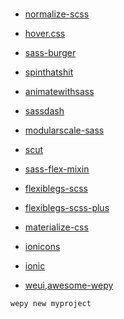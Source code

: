 ### 


- [normalize-scss](https://github.com/JohnAlbin/normalize-scss)

- [hover.css](https://github.com/IanLunn/Hover)

- [sass-burger](https://github.com/jorenvanhee/sass-burger)

- [spinthatshit](https://github.com/MatejKustec/SpinThatShit)

- [animatewithsass](https://github.com/geoffgraham/animate.scss)

- [sassdash](https://github.com/davidkpiano/sassdash)

- [modularscale-sass](https://github.com/modularscale/modularscale-sass)

- [scut](https://github.com/davidtheclark/scut)

- [sass-flex-mixin](https://github.com/mastastealth/sass-flex-mixin)

- [flexiblegs-scss](https://github.com/flexiblegs/flexiblegs-scss)

- [flexiblegs-scss-plus](https://github.com/flexiblegs/flexiblegs-scss-plus)

- [materialize-css](https://github.com/Dogfalo/materialize)

- [ionicons](https://github.com/ionic-team/ionicons)

- [ionic](https://github.com/ionic-team/ionic)

- [weui](https://github.com/Tencent/weui),[awesome-wepy](https://github.com/aben1188/awesome-wepy)


```sh
wepy new myproject
```

